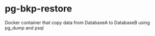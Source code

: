 # pg-bkp-restore
Docker container that copy data from DatabaseA to DatabaseB using pg_dump and psql
